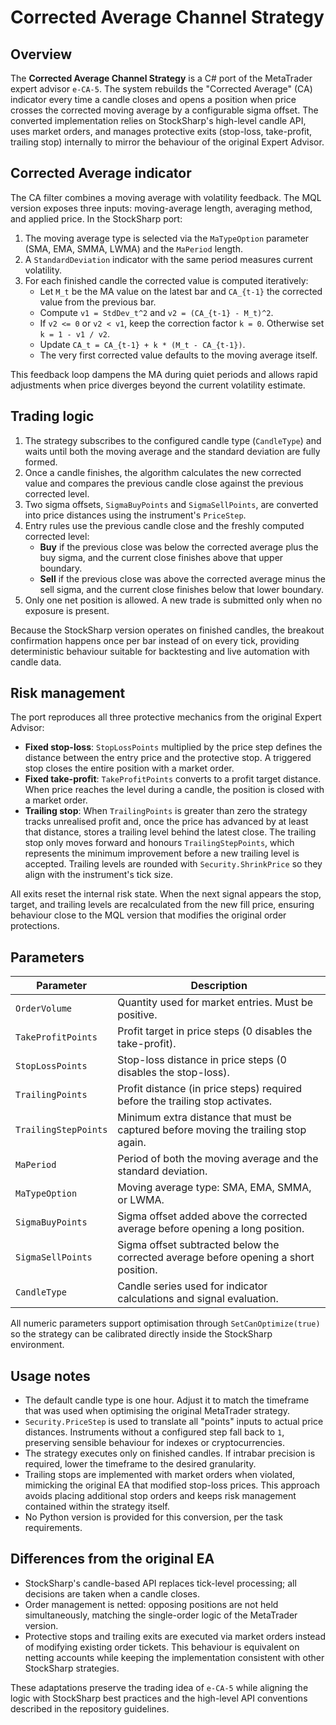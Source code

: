 # Corrected Average Channel Strategy

## Overview
The **Corrected Average Channel Strategy** is a C# port of the MetaTrader expert advisor `e-CA-5`. The system rebuilds the "Corrected Average" (CA) indicator every time a candle closes and opens a position when price crosses the corrected moving average by a configurable sigma offset. The converted implementation relies on StockSharp's high-level candle API, uses market orders, and manages protective exits (stop-loss, take-profit, trailing stop) internally to mirror the behaviour of the original Expert Advisor.

## Corrected Average indicator
The CA filter combines a moving average with volatility feedback. The MQL version exposes three inputs: moving-average length, averaging method, and applied price. In the StockSharp port:

1. The moving average type is selected via the `MaTypeOption` parameter (SMA, EMA, SMMA, LWMA) and the `MaPeriod` length.
2. A `StandardDeviation` indicator with the same period measures current volatility.
3. For each finished candle the corrected value is computed iteratively:
   - Let `M_t` be the MA value on the latest bar and `CA_{t-1}` the corrected value from the previous bar.
   - Compute `v1 = StdDev_t^2` and `v2 = (CA_{t-1} - M_t)^2`.
   - If `v2 <= 0` or `v2 < v1`, keep the correction factor `k = 0`. Otherwise set `k = 1 - v1 / v2`.
   - Update `CA_t = CA_{t-1} + k * (M_t - CA_{t-1})`.
   - The very first corrected value defaults to the moving average itself.

This feedback loop dampens the MA during quiet periods and allows rapid adjustments when price diverges beyond the current volatility estimate.

## Trading logic
1. The strategy subscribes to the configured candle type (`CandleType`) and waits until both the moving average and the standard deviation are fully formed.
2. Once a candle finishes, the algorithm calculates the new corrected value and compares the previous candle close against the previous corrected level.
3. Two sigma offsets, `SigmaBuyPoints` and `SigmaSellPoints`, are converted into price distances using the instrument's `PriceStep`.
4. Entry rules use the previous candle close and the freshly computed corrected level:
   - **Buy** if the previous close was below the corrected average plus the buy sigma, and the current close finishes above that upper boundary.
   - **Sell** if the previous close was above the corrected average minus the sell sigma, and the current close finishes below that lower boundary.
5. Only one net position is allowed. A new trade is submitted only when no exposure is present.

Because the StockSharp version operates on finished candles, the breakout confirmation happens once per bar instead of on every tick, providing deterministic behaviour suitable for backtesting and live automation with candle data.

## Risk management
The port reproduces all three protective mechanics from the original Expert Advisor:

- **Fixed stop-loss**: `StopLossPoints` multiplied by the price step defines the distance between the entry price and the protective stop. A triggered stop closes the entire position with a market order.
- **Fixed take-profit**: `TakeProfitPoints` converts to a profit target distance. When price reaches the level during a candle, the position is closed with a market order.
- **Trailing stop**: When `TrailingPoints` is greater than zero the strategy tracks unrealised profit and, once the price has advanced by at least that distance, stores a trailing level behind the latest close. The trailing stop only moves forward and honours `TrailingStepPoints`, which represents the minimum improvement before a new trailing level is accepted. Trailing levels are rounded with `Security.ShrinkPrice` so they align with the instrument's tick size.

All exits reset the internal risk state. When the next signal appears the stop, target, and trailing levels are recalculated from the new fill price, ensuring behaviour close to the MQL version that modifies the original order protections.

## Parameters
| Parameter | Description |
| --- | --- |
| `OrderVolume` | Quantity used for market entries. Must be positive. |
| `TakeProfitPoints` | Profit target in price steps (0 disables the take-profit). |
| `StopLossPoints` | Stop-loss distance in price steps (0 disables the stop-loss). |
| `TrailingPoints` | Profit distance (in price steps) required before the trailing stop activates. |
| `TrailingStepPoints` | Minimum extra distance that must be captured before moving the trailing stop again. |
| `MaPeriod` | Period of both the moving average and the standard deviation. |
| `MaTypeOption` | Moving average type: SMA, EMA, SMMA, or LWMA. |
| `SigmaBuyPoints` | Sigma offset added above the corrected average before opening a long position. |
| `SigmaSellPoints` | Sigma offset subtracted below the corrected average before opening a short position. |
| `CandleType` | Candle series used for indicator calculations and signal evaluation. |

All numeric parameters support optimisation through `SetCanOptimize(true)` so the strategy can be calibrated directly inside the StockSharp environment.

## Usage notes
- The default candle type is one hour. Adjust it to match the timeframe that was used when optimising the original MetaTrader strategy.
- `Security.PriceStep` is used to translate all "points" inputs to actual price distances. Instruments without a configured step fall back to `1`, preserving sensible behaviour for indexes or cryptocurrencies.
- The strategy executes only on finished candles. If intrabar precision is required, lower the timeframe to the desired granularity.
- Trailing stops are implemented with market orders when violated, mimicking the original EA that modified stop-loss prices. This approach avoids placing additional stop orders and keeps risk management contained within the strategy itself.
- No Python version is provided for this conversion, per the task requirements.

## Differences from the original EA
- StockSharp's candle-based API replaces tick-level processing; all decisions are taken when a candle closes.
- Order management is netted: opposing positions are not held simultaneously, matching the single-order logic of the MetaTrader version.
- Protective stops and trailing exits are executed via market orders instead of modifying existing order tickets. This behaviour is equivalent on netting accounts while keeping the implementation consistent with other StockSharp strategies.

These adaptations preserve the trading idea of `e-CA-5` while aligning the logic with StockSharp best practices and the high-level API conventions described in the repository guidelines.

